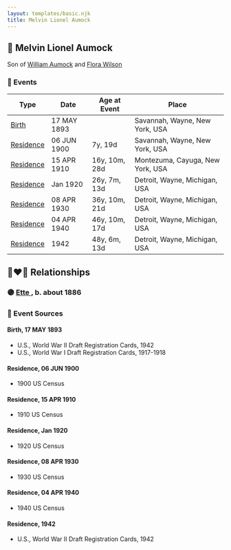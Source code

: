 ```yaml
---
layout: templates/basic.njk
title: Melvin Lionel Aumock
---
```

## 🔵 Melvin Lionel Aumock

Son of [William Aumock](/people/5/50418111) and [Flora Wilson](/people/2/2426620)

### 📆 Events

Type | Date | Age at Event | Place
------ | ------ | ------ | ------
[Birth](#event-event-2) | 17 MAY 1893 |  | Savannah, Wayne, New York, USA
[Residence](#event-event-0) | 06 JUN 1900 | 7y, 19d | Savannah, Wayne, New York, USA
[Residence](#event-event-1) | 15 APR 1910 | 16y, 10m, 28d | Montezuma, Cayuga, New York, USA
[Residence](#event-event-2) | Jan 1920 | 26y, 7m, 13d | Detroit, Wayne, Michigan, USA
[Residence](#event-event-3) | 08 APR 1930 | 36y, 10m, 21d | Detroit, Wayne, Michigan, USA
[Residence](#event-event-4) | 04 APR 1940 | 46y, 10m, 17d | Detroit, Wayne, Michigan, USA
[Residence](#event-event-5) | 1942 | 48y, 6m, 13d | Detroit, Wayne, Michigan, USA

## 👩‍❤️‍👨 Relationships

### 🟣 [Ette ](/people/5/56444908), b. about 1886

### 📰 Event Sources

#### <a id="event-event-2"></a> Birth, 17 MAY 1893
* U.S., World War II Draft Registration Cards, 1942
* U.S., World War I Draft Registration Cards, 1917-1918

#### <a id="event-event-0"></a> Residence, 06 JUN 1900
* 1900 US Census

#### <a id="event-event-1"></a> Residence, 15 APR 1910
* 1910 US Census

#### <a id="event-event-2"></a> Residence, Jan 1920
* 1920 US Census

#### <a id="event-event-3"></a> Residence, 08 APR 1930
* 1930 US Census

#### <a id="event-event-4"></a> Residence, 04 APR 1940
* 1940 US Census

#### <a id="event-event-5"></a> Residence, 1942
* U.S., World War II Draft Registration Cards, 1942
